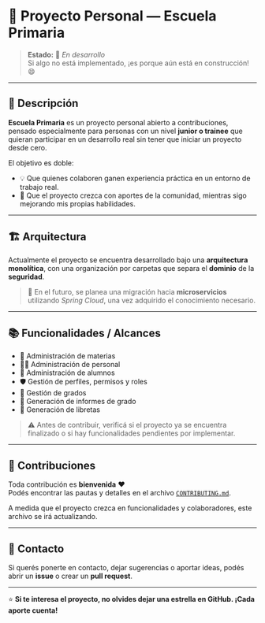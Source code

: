# 🏫 Proyecto Personal — Escuela Primaria

> **Estado:** 🚧 *En desarrollo*  
> Si algo no está implementado, ¡es porque aún está en construcción! 😄

---

## 🎯 Descripción

**Escuela Primaria** es un proyecto personal abierto a contribuciones, pensado especialmente para personas con un nivel **junior o trainee** que quieran participar en un desarrollo real sin tener que iniciar un proyecto desde cero.

El objetivo es doble:
- 💡 Que quienes colaboren ganen experiencia práctica en un entorno de trabajo real.
- 🚀 Que el proyecto crezca con aportes de la comunidad, mientras sigo mejorando mis propias habilidades.

---

## 🏗️ Arquitectura

Actualmente el proyecto se encuentra desarrollado bajo una **arquitectura monolítica**, con una organización por carpetas que separa el **dominio** de la **seguridad**.

> 🧩 En el futuro, se planea una migración hacia **microservicios** utilizando *Spring Cloud*, una vez adquirido el conocimiento necesario.

---

## 📚 Funcionalidades / Alcances

- 📘 Administración de materias
- 👩‍🏫 Administración de personal
- 👦 Administración de alumnos
- 🛡️ Gestión de perfiles, permisos y roles
- 🏫 Gestión de grados
- 📄 Generación de informes de grado
- 📓 Generación de libretas

> ⚠️ Antes de contribuir, verificá si el proyecto ya se encuentra finalizado o si hay funcionalidades pendientes por implementar.

---

## 🤝 Contribuciones

Toda contribución es **bienvenida** ❤️  
Podés encontrar las pautas y detalles en el archivo [`CONTRIBUTING.md`](./CONTRIBUTING.md).

A medida que el proyecto crezca en funcionalidades y colaboradores, este archivo se irá actualizando.

---

## 💬 Contacto

Si querés ponerte en contacto, dejar sugerencias o aportar ideas, podés abrir un **issue** o crear un **pull request**.

---



⭐ **Si te interesa el proyecto, no olvides dejar una estrella en GitHub. ¡Cada aporte cuenta!**
